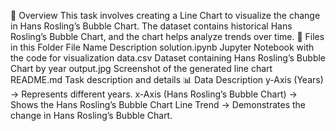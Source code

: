 📌 Overview
This task involves creating a Line Chart to visualize the change in Hans Rosling’s Bubble Chart. The dataset contains historical Hans Rosling’s Bubble Chart, and the chart helps analyze trends over time.
📂 Files in this Folder
File Name	Description
solution.ipynb	Jupyter Notebook with the code for visualization
data.csv	Dataset containing Hans Rosling’s Bubble Chart by year
output.jpg	Screenshot of the generated line chart
README.md	Task description and details
📊 Data Description
y-Axis (Years) → Represents different years.
x-Axis (Hans Rosling’s Bubble Chart) → Shows the Hans Rosling’s Bubble Chart
Line Trend → Demonstrates the change in Hans Rosling’s Bubble Chart.
